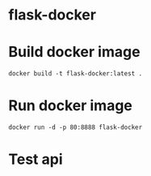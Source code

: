 # flask-docker

# Build docker image
```
docker build -t flask-docker:latest .
```

# Run docker image
```
docker run -d -p 80:8888 flask-docker
```

# Test api
